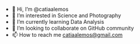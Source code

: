 - 👋 Hi, I’m @catiaalemos
- 👀 I’m interested in Science and Photography 
- 🌱 I’m currently learning Data Analysis
- 💞️ I’m looking to collaborate on GitHub community
- 📫 How to reach me catiaalemos@gmail.com
<!---
catiaalemos/catiaalemos is a ✨ special ✨ repository because its `README.md` (this file) appears on your GitHub profile.
You can click the Preview link to take a look at your changes.
--->
